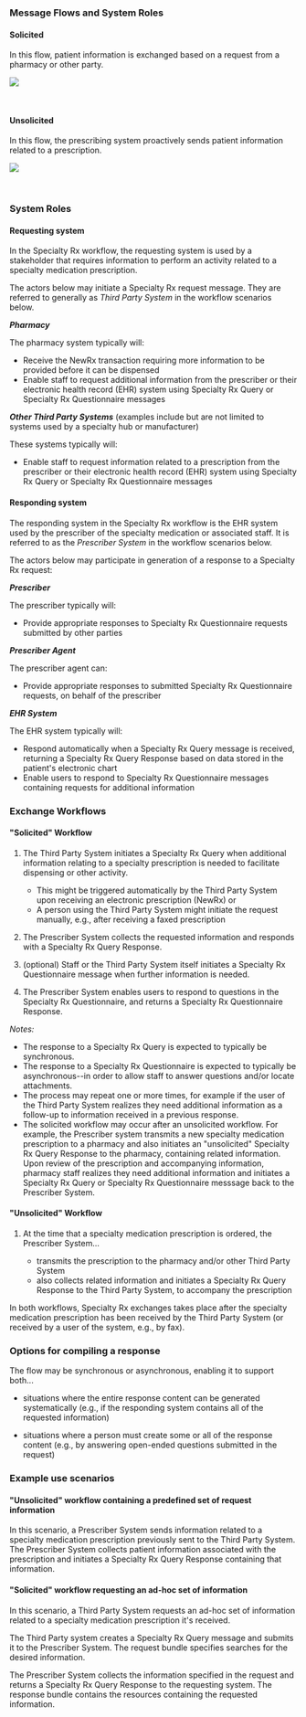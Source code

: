 ### Message Flows and System Roles

#### Solicited

In this flow, patient information is exchanged based on a request from a pharmacy or other party.

<div><p>
  <img src="high-level-exchange-flow-solicited.png" style="float:none">  
    </p>
</div>
<br>

#### Unsolicited

In this flow, the prescribing system proactively sends patient information related to a prescription.

<div><p>
  <img src="high-level-exchange-flow-unsolicited.png" style="float:none">  
    </p>
</div>

<br>

###  System Roles

#### Requesting system

In the Specialty Rx workflow, the requesting system is used by a stakeholder that requires information to perform an activity related to a specialty medication prescription. 

The actors below may initiate a Specialty Rx request message. They are referred to generally as *Third Party System* in the workflow scenarios below.

***Pharmacy***

   The pharmacy system typically will:

- Receive the NewRx transaction requiring more information to be provided before it can be dispensed
- Enable staff to request additional information from the prescriber or their electronic health record (EHR) system using Specialty Rx Query or Specialty Rx Questionnaire messages

***Other Third Party Systems*** (examples include but are not limited to systems used by a specialty hub or manufacturer)

   These systems typically will:

- Enable staff to request information related to a prescription from the prescriber or their electronic health record (EHR) system using Specialty Rx Query or Specialty Rx Questionnaire messages

#### Responding system

The responding system in the Specialty Rx workflow is the EHR system used by the prescriber of the specialty medication or associated staff. It is referred to as the *Prescriber System* in the workflow scenarios below.

The actors below may participate in generation of a response to a Specialty Rx request:

***Prescriber***

   The prescriber typically will:

- Provide appropriate responses to Specialty Rx Questionnaire requests submitted by other parties

***Prescriber Agent***

   The prescriber agent can:

- Provide appropriate responses to submitted Specialty Rx Questionnaire requests, on behalf of the prescriber

***EHR System***

   The EHR system typically will:

- Respond automatically when a Specialty Rx Query message is received, returning a Specialty Rx Query Response based on data stored in the patient's electronic chart
- Enable users to respond to Specialty Rx Questionnaire messages containing requests for additional information

### Exchange Workflows

#### "Solicited" Workflow

1. The Third Party System initiates a Specialty Rx Query when additional information relating to a specialty prescription is needed to facilitate dispensing or other activity.

   - This might be triggered automatically by the Third Party System upon receiving an electronic prescription (NewRx) or 
   - A person using the Third Party System might initiate the request manually, e.g., after receiving a faxed prescription
2. The Prescriber System collects the requested information and responds with a Specialty Rx Query Response.
3. (optional) Staff or the Third Party System itself initiates a Specialty Rx Questionnaire message when further information is needed.
4. The Prescriber System enables users to respond to questions in the Specialty Rx Questionnaire,  and returns a Specialty Rx Questionnaire Response.

  *Notes:*

- The response to a Specialty Rx Query is expected to typically be synchronous.
- The response to a Specialty Rx Questionnaire is expected to typically be asynchronous--in order to allow staff to answer questions and/or locate attachments.
- The process may repeat one or more times, for example if the user of the Third Party System realizes they need additional information as a follow-up to information received in a previous response.
- The solicited workflow may occur after an unsolicited workflow.
  For example, the Prescriber system transmits a new specialty medication prescription to a pharmacy and also initiates an "unsolicited" Specialty Rx Query Response to the pharmacy, containing related information. Upon review of the prescription and accompanying information, pharmacy staff realizes they need additional information and initiates a Specialty Rx Query or Specialty Rx Questionnaire messsage back to the Prescriber System. 

#### "Unsolicited" Workflow

1. At the time that a specialty medication prescription is ordered, the Prescriber System...

   - transmits the prescription to the pharmacy and/or other Third Party System
   - also collects related information and initiates a Specialty Rx Query Response to the Third Party System, to accompany the prescription

In both workflows, Specialty Rx exchanges takes place after the specialty medication prescription has been received by the Third Party System (or received by a user of the system, e.g., by fax).

### Options for compiling a response

The flow may be synchronous or asynchronous, enabling it to support both...

- situations where the entire response content can be generated systematically (e.g., if the responding system contains all of the requested information) 

- situations where a person must create some or all of the response content (e.g., by answering open-ended questions submitted in the request)

### Example use scenarios

#### "Unsolicited" workflow containing a predefined set of request information

In this scenario, a Prescriber System sends information related to a specialty medication prescription previously sent to the Third Party System. The Prescriber System collects patient information associated with the prescription and initiates a Specialty Rx Query Response containing that information.

#### "Solicited" workflow requesting an ad-hoc set of information

In this scenario, a Third Party System requests an ad-hoc set of information related to a specialty medication prescription it's received. 

The Third Party system creates a Specialty Rx Query message and submits it to the Prescriber System. The request bundle specifies searches for the desired information.

The Prescriber System collects the information specified in the request and returns a Specialty Rx Query Response to the requesting system. The response bundle contains the resources containing the requested information.

<br/>